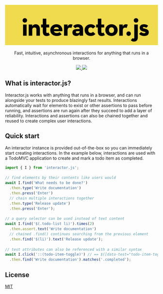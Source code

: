 <p align="center">
  <a href="https://interactorjs.io">
    <img alt="interactor.js" width="600px" src="https://raw.githubusercontent.com/wwilsman/interactor.js/main/www/src/images/logo.svg?sanitize=true"/>
  </a>
</p>

<p align="center">
  Fast, intuitive, asynchronous interactions for anything that runs in a browser.
</p>

<p align="center">
  <a href="https://github.com/wwilsman/interactor.js/actions/workflows/test.yml">
    <img src="https://github.com/wwilsman/interactor.js/actions/workflows/test.yml/badge.svg" />
  </a>
  <a href="https://codecov.io/gh/wwilsman/interactor.js">
    <img src="https://codecov.io/gh/wwilsman/interactor.js/branch/main/graph/badge.svg" />
  </a>
</p>

## What is interactor.js?

Interactor.js works with anything that runs in a browser, and can run alongside your tests to
produce blazingly fast results. Interactions automatically wait for elements to exist or other
assertions to pass before running, and assertions are run again after they succeed to add a layer of
reliability. Interactions and assertions can also be chained together and reused to create complex
user interactions.

## Quick start

An interactor instance is provided out-of-the-box so you can immediately start creating
interactions. In the example below, interactions are used with a TodoMVC application to create and
mark a todo item as completed.

``` javascript
import { I } from 'interactor.js';

// find elements by their contents like users would
await I.find('What needs to be done?')
  .then.type('Write documentation')
  .then.press('Enter')
  // chain multiple interactions together
  .then.type('Release update')
  .then.press('Enter');

// a query selector can be used instead of text content
await I.find('$(.todo-list li)').times(2)
  .then.assert.text('Write documentation')
  // chained .find() continues searching from the previous element
  .then.find('$(li)').text('Release update');

// test attributes can also be referenced with a similar syntax
await I.click('::(todo-item-toggle)') // == $([data-test="todo-item-toggle"])
  .then.find('Write documentation').matches('.completed');
```

## License

[MIT](https://github.com/wwilsman/interactor.js/blob/main/LICENSE)
